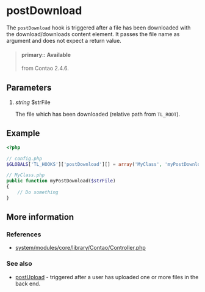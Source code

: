 # postDownload

The `postDownload` hook is triggered after a file has been downloaded with the
download/downloads content element. It passes the file name as argument and does
not expect a return value.

> #### primary:: Available   
> from Contao 2.4.6.


## Parameters

1. *string* $strFile

    The file which has been downloaded (relative path from `TL_ROOT`).


## Example

```php
<?php

// config.php
$GLOBALS['TL_HOOKS']['postDownload'][] = array('MyClass', 'myPostDownload');

// MyClass.php
public function myPostDownload($strFile)
{
    // Do something
}
```


## More information


### References

- [system/modules/core/library/Contao/Controller.php](https://github.com/contao/core/blob/3.5.0/system/modules/core/library/Contao/Controller.php#L1236-L1242)


### See also

- [postUpload](postUpload.md) - triggered after a user has uploaded one or more files in the back end.
